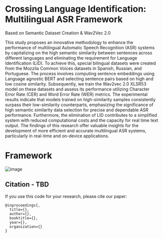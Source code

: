 # Crossing Language Identification: Multilingual ASR Framework
Based on Semantic Dataset Creation & Wav2Vec 2.0

This study proposes an innovative methodology to enhance the performance of multilingual Automatic Speech Recognition
(ASR) systems by capitalizing on the high semantic similarity between sentences across different languages and eliminating the
requirement for Language Identification (LID). To achieve this, special bilingual datasets were created from the Mozzila Common
Voices datasets in Spanish, Russian, and Portuguese. The process involves computing sentence embeddings using Language agnostic BERT and selecting sentence pairs based on high and low cosine similarity. Subsequently, we train the Wav2vec 2.0
XLSR53 model on these datasets and assess its performance utilizing Character Error Rate (CER) and Word Error Rate (WER)
metrics. The experimental results indicate that models trained on high-similarity samples consistently surpass their low-similarity
counterparts, emphasizing the significance of high semantic similarity data selection for precise and dependable ASR performance.
Furthermore, the elimination of LID contributes to a simplified system with reduced computational costs and the capacity for real time text output. The findings of this research offer valuable insights for the development of more efficient and accurate multilingual
ASR systems, particularly in real-time and on-device applications.


# Framework
![image](https://user-images.githubusercontent.com/66886354/233838229-dc2516f5-ab72-449e-811c-454be788000e.png)





## Citation - TBD

If you use this code for your research, please cite our paper:

```
@inproceedings{,
  title={},
  author={},
  booktitle={},
  year={},
  organization={}
}
```

